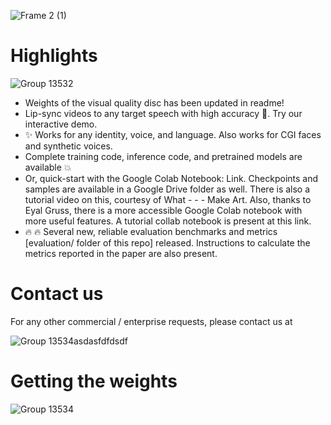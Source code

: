 ![Frame 2 (1)](https://github.com/user-attachments/assets/bc086d8b-efe3-4e75-85fc-e491481cec61)




# Highlights

![Group 13532](https://github.com/user-attachments/assets/419711c1-759e-4d6c-ba89-9e0c3647b8a9)

- Weights of the visual quality disc has been updated in readme!
- Lip-sync videos to any target speech with high accuracy :100:. Try our interactive demo.
- :sparkles: Works for any identity, voice, and language. Also works for CGI faces and synthetic voices.
- Complete training code, inference code, and pretrained models are available :boom:
- Or, quick-start with the Google Colab Notebook: Link. Checkpoints and samples are available in a Google Drive folder as well. There is also a tutorial video on this, courtesy of What - - - Make Art. Also, thanks to Eyal Gruss, there is a more accessible Google Colab notebook with more useful features. A tutorial collab notebook is present at this link.
- :fire: :fire: Several new, reliable evaluation benchmarks and metrics [evaluation/ folder of this repo] released. Instructions to calculate the metrics reported in the paper are also present.





# Contact us
For any other commercial / enterprise requests, please contact us at


![Group 13534asdasfdfdsdf](https://github.com/user-attachments/assets/893eb6f4-c177-4045-a19c-ea4922613c9e)




# Getting the weights
![Group 13534](https://github.com/user-attachments/assets/977ba358-c716-4576-87d1-738b37eba9e6)
